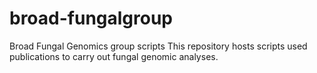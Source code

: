 # broad-fungalgroup
Broad Fungal Genomics group scripts
This repository hosts scripts used publications to carry out fungal genomic analyses.
